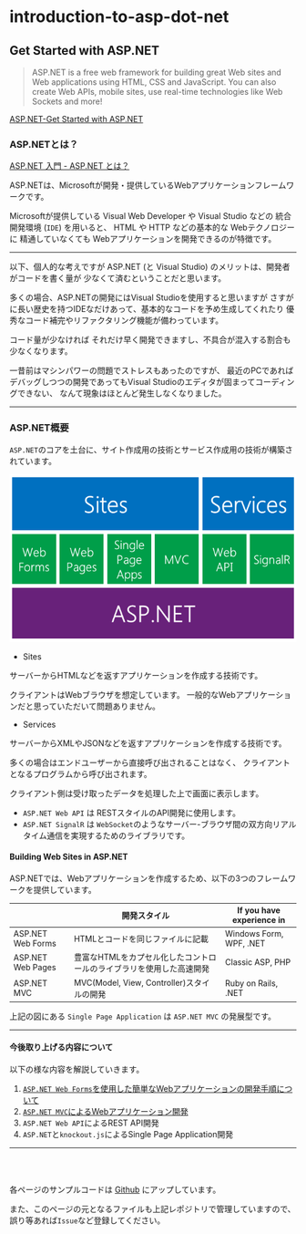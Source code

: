 # introduction-to-asp-dot-net

## Get Started with ASP.NET

> ASP.NET is a free web framework for building great Web sites and Web applications using HTML, CSS and JavaScript. You can also create Web APIs, mobile sites, use real-time technologies like Web Sockets and more!

[ASP.NET-Get Started with ASP.NET](http://www.asp.net/get-started)

### ASP.NETとは？

[ASP.NET 入門 - ASP.NET とは？](http://aspnet.keicode.com/aspnet/what.php)

ASP.NETは、Microsoftが開発・提供しているWebアプリケーションフレームワークです。

Microsoftが提供している Visual Web Developer や Visual Studio などの
統合開発環境 (`IDE`) を用いると、 HTML や HTTP などの基本的な Webテクノロジーに
精通していなくても Webアプリケーションを開発できるのが特徴です。

---

以下、個人的な考えですが
ASP.NET (と Visual Studio) のメリットは、開発者がコードを書く量が
少なくて済むということだと思います。

多くの場合、ASP.NETの開発にはVisual Studioを使用すると思いますが
さすがに長い歴史を持つIDEなだけあって、基本的なコードを予め生成してくれたり
優秀なコード補完やリファクタリング機能が備わっています。

コード量が少なければ それだけ早く開発できますし、不具合が混入する割合も少なくなります。

一昔前はマシンパワーの問題でストレスもあったのですが、
最近のPCであればデバッグしつつの開発であってもVisual Studioのエディタが固まってコーディングできない、
なんて現象はほとんど発生しなくなりました。

---

### ASP.NET概要

`ASP.NET`のコアを土台に、サイト作成用の技術とサービス作成用の技術が構築されています。

![ASP.NET Architecture image](./images/asp-net-architecture.png)

* Sites

サーバーからHTMLなどを返すアプリケーションを作成する技術です。

クライアントはWebブラウザを想定しています。
一般的なWebアプリケーションだと思っていただいて問題ありません。


* Services

サーバーからXMLやJSONなどを返すアプリケーションを作成する技術です。

多くの場合はエンドユーザーから直接呼び出されることはなく、
クライアントとなるプログラムから呼び出されます。

クライアント側は受け取ったデータを処理した上で画面に表示します。

  - `ASP.NET Web API` は RESTスタイルのAPI開発に使用します。
  - `ASP.NET SignalR` は `WebSocket`のようなサーバー-ブラウザ間の双方向リアルタイム通信を実現するためのライブラリです。


#### Building Web Sites in ASP.NET

ASP.NETでは、Webアプリケーションを作成するため、以下の3つのフレームワークを提供しています。

|                   | 開発スタイル | If you have experience in |
| ----------------- | -------- | ------------------------- |
| ASP.NET Web Forms | HTMLとコードを同じファイルに記載 | Windows Form, WPF, .NET |
| ASP.NET Web Pages | 豊富なHTMLをカプセル化したコントロールのライブラリを使用した高速開発 | Classic ASP, PHP        |
| ASP.NET MVC       | MVC(Model, View, Controller)スタイルの開発 | Ruby on Rails, .NET |


上記の図にある `Single Page Application` は `ASP.NET MVC` の発展型です。


---

#### 今後取り上げる内容について

以下の様な内容を解説していきます。

1. [`ASP.NET Web Forms`を使用した簡単なWebアプリケーションの開発手順について](step1/step1.html)
2. [`ASP.NET MVC`によるWebアプリケーション開発](step2/step2.html)
3. `ASP.NET Web API`によるREST API開発
4. `ASP.NET`と`knockout.js`によるSingle Page Application開発

---

<br><br>

各ページのサンプルコードは [Github](https://github.com/Kazunori-Kimura/introduction-to-asp-dot-net) にアップしています。

また、このページの元となるファイルも上記レポジトリで管理していますので、
誤り等あれば`Issue`など登録してください。

